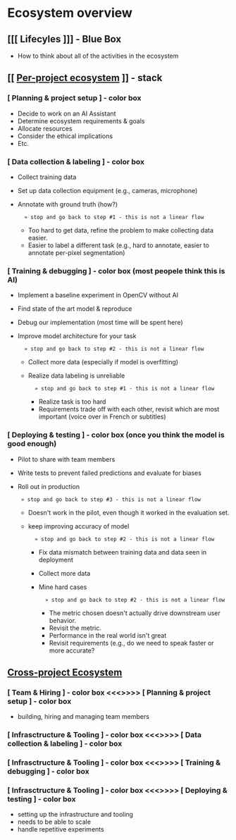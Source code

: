 # Ecosystem overview

## [[[ Lifecyles ]]] - Blue Box
- How to think about all of the activities in the ecosystem

## [[ <u>Per-project ecosystem</u> ]] - stack

### [ Planning & project setup ] - color box

- Decide to work on an AI Assistant
- Determine ecosystem requirements & goals
- Allocate resources
- Consider the ethical implications
- Etc.

### [ Data collection & labeling ] - color box  
- Collect training data
- Set up data collection equipment (e.g., cameras, microphone)
- Annotate with ground truth (how?)

        » stop and go back to step #1 - this is not a linear flow

    - Too hard to get data, refine the problem to make collecting data easier.
    - Easier to label a different task (e.g., hard to annotate, easier to annotate per-pixel segmentation)

### [ Training & debugging ] - color box (most peopele think this is AI)

- Implement a baseline experiment in OpenCV without AI
- Find state of the art model & reproduce
- Debug our implementation (most time will be spent here)
- Improve model architecture for your task

        » stop and go back to step #2 - this is not a linear flow

    - Collect more data (especially if model is overfitting)
    - Realize data labeling is unreliable

            » stop and go back to step #1 - this is not a linear flow

        - Realize task is too hard
        - Requirements trade off with each other, revisit which are most important (voice over in French or subtitles)

###  [ Deploying & testing ] - color box (once you think the model is good enough)

 - Pilot to share with team members
 - Write tests to prevent failed predictions and evaluate for biases
 - Roll out in production 

        » stop and go back to step #3 - this is not a linear flow

    - Doesn't work in the pilot, even though it worked in the evaluation set. 
    - keep improving accuracy of model

            » stop and go back to step #2 - this is not a linear flow

        - Fix data mismatch between training data and data seen in deployment
        - Collect more data
        - Mine hard cases

                » stop and go back to step #2 - this is not a linear flow

            - The metric chosen doesn't actually drive downstream user behavior. 
            - Revisit the metric.
            - Performance in the real world isn't great 
            - Revisit requirements (e.g., do we need to speak faster or more accurate?

## <u>Cross-project Ecosystem</u>

### [ Team & Hiring ] - color box <<<>>>> [ Planning & project setup  ] - color box

- building, hiring and managing team members

### [ Infrasctructure & Tooling ] - color box <<<>>>> [ Data collection & labeling  ] - color box

### [ Infrasctructure & Tooling ] - color box <<<>>>> [ Training & debugging ] - color box

### [ Infrasctructure & Tooling ] - color box <<<>>>> [ Deploying & testing ] - color box

- setting up the infrastructure and tooling
- needs to be able to scale
- handle repetitive experiments

